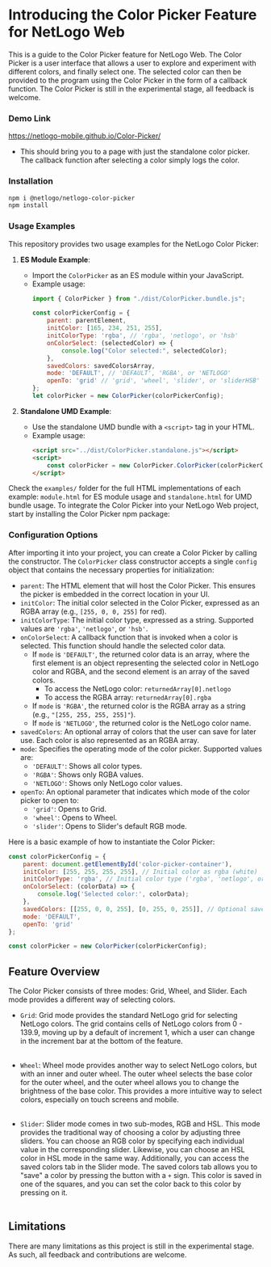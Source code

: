 # Introducing the Color Picker Feature for NetLogo Web

This is a guide to the Color Picker feature for NetLogo Web. The Color Picker is a user interface that allows a user to explore and experiment with different colors, and finally select one. The selected color can then be provided to the program using the Color Picker in the form of a callback function. The Color Picker is still in the experimental stage, all feedback is welcome.

### Demo Link
https://netlogo-mobile.github.io/Color-Picker/
- This should bring you to a page with just the standalone color picker. The callback function after selecting a color simply logs the color.

### Installation
```bash
npm i @netlogo/netlogo-color-picker
npm install 
```

### Usage Examples

This repository provides two usage examples for the NetLogo Color Picker:

1. **ES Module Example**:
   - Import the `ColorPicker` as an ES module within your JavaScript.
   - Example usage:
     ```javascript
     import { ColorPicker } from "./dist/ColorPicker.bundle.js";

     const colorPickerConfig = {
         parent: parentElement,
         initColor: [165, 234, 251, 255],
         initColorType: 'rgba', // 'rgba', 'netlogo', or 'hsb'
         onColorSelect: (selectedColor) => {
             console.log("Color selected:", selectedColor);
         },
         savedColors: savedColorsArray,
         mode: 'DEFAULT', // 'DEFAULT', 'RGBA', or 'NETLOGO'
         openTo: 'grid' // 'grid', 'wheel', 'slider', or 'sliderHSB'
     };
     let colorPicker = new ColorPicker(colorPickerConfig);
     ```

2. **Standalone UMD Example**:
   - Use the standalone UMD bundle with a `<script>` tag in your HTML.
   - Example usage:
     ```html
     <script src="../dist/ColorPicker.standalone.js"></script>
     <script>
         const colorPicker = new ColorPicker.ColorPicker(colorPickerConfig);
     </script>
     ```

Check the `examples/` folder for the full HTML implementations of each example: `module.html` for ES module usage and `standalone.html` for UMD bundle usage.
To integrate the Color Picker into your NetLogo Web project, start by installing the Color Picker npm package:

### Configuration Options
After importing it into your project, you can create a Color Picker by calling the constructor. The `ColorPicker` class constructor accepts a single `config` object that contains the necessary properties for initialization:

- `parent`: The HTML element that will host the Color Picker. This ensures the picker is embedded in the correct location in your UI.
- `initColor`: The initial color selected in the Color Picker, expressed as an RGBA array (e.g., `[255, 0, 0, 255]` for red).
- `initColorType`: The initial color type, expressed as a string. Supported values are `'rgba'`, `'netlogo'`, or `'hsb'`.
- `onColorSelect`: A callback function that is invoked when a color is selected. This function should handle the selected color data. 
  - If `mode` is `'DEFAULT'`, the returned color data is an array, where the first element is an object representing the selected color in NetLogo color and RGBA, and the second element is an array of the saved colors. 
    - To access the NetLogo color: `returnedArray[0].netlogo`
    - To access the RGBA array: `returnedArray[0].rgba`
  - If `mode` is `'RGBA'`, the returned color is the RGBA array as a string (e.g., `"[255, 255, 255, 255]"`).
  - If `mode` is `'NETLOGO'`, the returned color is the NetLogo color name.
- `savedColors`: An optional array of colors that the user can save for later use. Each color is also represented as an RGBA array.
- `mode`: Specifies the operating mode of the color picker. Supported values are:
  - `'DEFAULT'`: Shows all color types.
  - `'RGBA'`: Shows only RGBA values.
  - `'NETLOGO'`: Shows only NetLogo color values.
- `openTo`: An optional parameter that indicates which mode of the color picker to open to:
  - `'grid'`: Opens to Grid.
  - `'wheel'`: Opens to Wheel.
  - `'slider'`: Opens to Slider's default RGB mode.

Here is a basic example of how to instantiate the Color Picker:

```javascript
const colorPickerConfig = {
    parent: document.getElementById('color-picker-container'),
    initColor: [255, 255, 255, 255], // Initial color as rgba (white)
    initColorType: 'rgba', // Initial color type ('rgba', 'netlogo', or 'hsb')
    onColorSelect: (colorData) => {
        console.log('Selected color:', colorData);
    },
    savedColors: [[255, 0, 0, 255], [0, 255, 0, 255]], // Optional saved colors
    mode: 'DEFAULT',
    openTo: 'grid'
};

const colorPicker = new ColorPicker(colorPickerConfig);
```

## Feature Overview

The Color Picker consists of three modes: Grid, Wheel, and Slider. Each mode provides a different way of selecting colors.

- `Grid`: Grid mode provides the standard NetLogo grid for selecting NetLogo colors. The grid contains cells of NetLogo colors from 0 - 139.9, moving up by a default of increment 1, which a user can change in the increment bar at the bottom of the feature.
<br></br>
- `Wheel`: Wheel mode provides another way to select NetLogo colors, but with an inner and outer wheel. The outer wheel selects the base color for the outer wheel, and the outer wheel allows you to change the brightness of the base color. This provides a more intuitive way to select colors, especially on touch screens and mobile.
<br></br>

- `Slider`: Slider mode comes in two sub-modes, RGB and HSL. This mode provides the traditional way of choosing a color by adjusting three sliders. You can choose an RGB color by specifying each individual value in the corresponding slider. Likewise, you can choose an HSL color in HSL mode in the same way. Additionally, you can access the saved colors tab in the Slider mode. The saved colors tab allows you to "save" a color by pressing the button with a `+` sign. This color is saved in one of the squares, and you can set the color back to this color by pressing on it.
<br></br>


## Limitations

There are many limitations as this project is still in the experimental stage. As such, all feedback and contributions are welcome.


